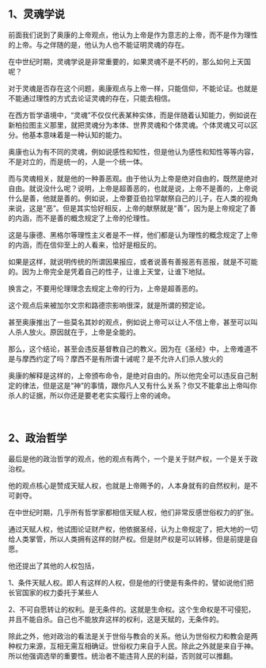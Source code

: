 <h2>1、灵魂学说</h2><p data-pid="YKuvO6iJ">前面我们说到了奥康的上帝观点，他认为上帝是作为意志的上帝，而不是作为理性的上帝。与之伴随的是，他认为人也不能证明灵魂的存在。</p><p data-pid="TICJQWyG">在中世纪时期，灵魂学说是非常重要的，如果灵魂不是不朽的，那么如何上天国呢？</p><p data-pid="0diWPPuo">对于灵魂是否存在这个问题，奥康观点与上帝一样，只能信仰，不能论证。也就是不能通过理性的方式去论证灵魂的存在，只能去相信。</p><p data-pid="j6h0b4uQ">在西方哲学语境中，“灵魂”不仅仅代表某种实体，而是伴随着认知能力，例如说在新柏拉图主义那里，就把灵魂分为本体、世界灵魂和个体灵魂。个体灵魂又可以区分。他基本意味着是一种认知的能力。</p><p data-pid="-tp-3tPY">奥康也认为有不同的灵魂，例如说感性和知性，但是他认为感性和知性等等内容，不是对立的，而是统一的，人是一个统一体。</p><p data-pid="-NkaJ-1F">而与灵魂相关，就是他的一种善恶观。由于他认为上帝是绝对自由的，既然是绝对自由。就说没什么呢？说明，上帝是超善恶的，也就是说，上帝不是善的，上帝说什么是善，他就是善的。例如说，上帝要亚伯拉罕献祭自己的儿子，在人类的视角来说，这是“恶”。但是其实恰好相反，上帝的献祭就是“善”，因为是上帝规定了善的内涵，而不是善的概念规定了上帝的伦理性。</p><p data-pid="NlYPbjC9">这是与康德、黑格尔等理性主义者是不一样，他们都是认为理性的概念规定了上帝的内涵，而在信仰至上的人看来，恰好是相反的。</p><p data-pid="iCAYSsfZ">如果是这样，就说明传统的所谓因果报应，或者说善有善报恶有恶报，就是不可能的。因为上帝完全是凭着自己的性子，让谁上天堂，让谁下地狱。</p><p data-pid="W9R-eKgM">换言之，不要用伦理理念去规定上帝的行为，上帝是超善恶的。</p><p data-pid="l6baE-Qw">这个观点后来被加尔文宗和路德宗影响很深，就是所谓的预定论。</p><p data-pid="XAfb7kN0">甚至奥康推出了一些莫名其妙的观点，例如说上帝可以让人不信上帝，甚至可以叫人杀人放火。原因就在于，上帝是全能的。</p><p data-pid="b_PRdKl-">那么，这个结论，甚至会违反基督教自己的教义。因为在《圣经》中，上帝难道不是与摩西约定了吗？摩西不是有所谓十诫呢？是不允许人们杀人放火的</p><p data-pid="Yl70taFk">奥康的解释是这样的，上帝颁布命令，是绝对自由的。所以他完全可以违反自己制定的律法，但是这是“神”的事情，跟你凡人又有什么关系？你又不能拿出上帝叫你杀人的证据，所以你还是要老老实实履行上帝的诫命。</p><p><br></p><h2>2、政治哲学</h2><p data-pid="RQrEIpVF">最后是他的政治哲学的观点，他的观点有两个，一个是关于财产权，一个是关于政治权。</p><p data-pid="gVLkgBvh">他的观点核心是赞成天赋人权，也就是上帝赐予的，人本身就有的自然权利，是不可剥夺。</p><p data-pid="QCNHPY2b">在中世纪时期，几乎所有哲学家都相信天赋人权，他们非常反感世俗权力的扩张。</p><p data-pid="JUuW8DmQ">通过天赋人权，他试图论证财产权，他依据圣经，认为上帝规定了，把大地的一切给人类掌管，所以人类拥有这样的财产权。但是财产权是可以转移，但是前提是自愿。</p><p data-pid="yrUXz48u">他还提出了其他的人权包括，</p><p data-pid="Se7fTLPF">1、条件天赋人权。即人有这样的人权，但是他的行使是有条件的，譬如说他们把长官国家的权力委托于某些人</p><p data-pid="1k_cMlSm">2、不可自愿转让的权利。是无条件的。这就是生命权。这个生命权是不可侵犯，并且不能自杀。自己也不能放弃这样的权利，这是天赋的，无条件的。</p><p data-pid="gs1aT0ig">除此之外，他对政治的看法是关于世俗与教会的关系。他认为世俗权力和教会是两种权力来源，互相无需互相确证。世俗权力来自于人民。除此之外就是来自于神。所以他强调选举的重要性。统治者不能违背人民的利益，否则就可以推翻。</p><p></p><p></p><p></p><p></p><p></p><p></p><p></p><p></p><p></p><p></p>